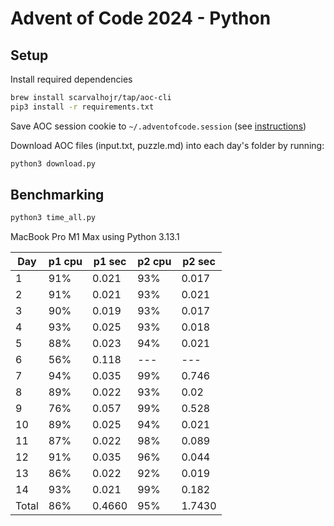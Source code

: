 # Advent of Code 2024 - Python

## Setup

Install required dependencies
``` sh
brew install scarvalhojr/tap/aoc-cli
pip3 install -r requirements.txt
```

Save AOC session cookie to `~/.adventofcode.session` (see [instructions](https://github.com/scarvalhojr/aoc-cli?tab=readme-ov-file#session-cookie-))

Download AOC files (input.txt, puzzle.md) into each day's folder by running:
``` sh
python3 download.py
```

## Benchmarking
``` sh
python3 time_all.py
```

MacBook Pro M1 Max using Python 3.13.1

| Day | p1 cpu | p1 sec | p2 cpu | p2 sec |
| --- | --- | --- | --- | --- |
| 1 | 91% | 0.021 | 93% | 0.017 |
| 2 | 91% | 0.021 | 93% | 0.021 |
| 3 | 90% | 0.019 | 93% | 0.017 |
| 4 | 93% | 0.025 | 93% | 0.018 |
| 5 | 88% | 0.023 | 94% | 0.021 |
| 6 | 56% | 0.118 | --- | --- |
| 7 | 94% | 0.035 | 99% | 0.746 |
| 8 | 89% | 0.022 | 93% | 0.02 |
| 9 | 76% | 0.057 | 99% | 0.528 |
| 10 | 89% | 0.025 | 94% | 0.021 |
| 11 | 87% | 0.022 | 98% | 0.089 |
| 12 | 91% | 0.035 | 96% | 0.044 |
| 13 | 86% | 0.022 | 92% | 0.019 |
| 14 | 93% | 0.021 | 99% | 0.182 |
| Total | 86% | 0.4660 | 95% | 1.7430 |